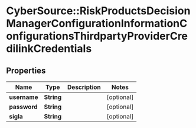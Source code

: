 # CyberSource::RiskProductsDecisionManagerConfigurationInformationConfigurationsThirdpartyProviderCredilinkCredentials

## Properties
Name | Type | Description | Notes
------------ | ------------- | ------------- | -------------
**username** | **String** |  | [optional] 
**password** | **String** |  | [optional] 
**sigla** | **String** |  | [optional] 


